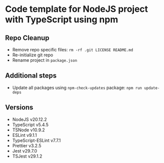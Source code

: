 # Code template for NodeJS project with TypeScript using npm

## Repo Cleanup

- Remove repo specific files: `rm -rf .git LICENSE README.md`
- Re-initialize git repo
- Rename project in `package.json`

## Additional steps

- Update all packages using `npm-check-updates` package: `npm run update-deps`

## Versions

- NodeJS v20.12.2
- TypeScript v5.4.5
- TSNode v10.9.2
- ESLint v9.1.1
- TypeScript-ESLint v7.7.1
- Prettier v3.2.5
- Jest v29.7.0
- TSJest v29.1.2
